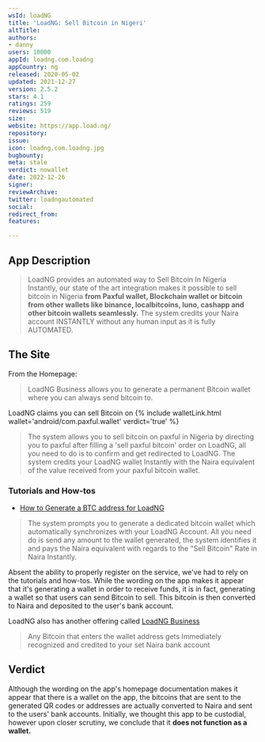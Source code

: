 ```yaml
---
wsId: loadNG
title: 'LoadNG: Sell Bitcoin in Nigeri'
altTitle: 
authors:
- danny
users: 10000
appId: loadng.com.loadng
appCountry: ng
released: 2020-05-02
updated: 2021-12-27
version: 2.5.2
stars: 4.1
ratings: 259
reviews: 519
size: 
website: https://app.load.ng/
repository: 
issue: 
icon: loadng.com.loadng.jpg
bugbounty: 
meta: stale
verdict: nowallet
date: 2022-12-26
signer: 
reviewArchive: 
twitter: loadngautomated
social: 
redirect_from: 
features: 

---
```


## App Description

> LoadNG provides an automated way to Sell Bitcoin In Nigeria Instantly, our state of the art integration makes it possible to sell bitcoin in Nigeria **from Paxful wallet, Blockchain wallet or bitcoin from other wallets like binance, localbitcoins, luno, cashapp and other bitcoin wallets seamlessly.** The system credits your Naira account INSTANTLY without any human input as it is fully AUTOMATED.

## The Site

From the Homepage:

> LoadNG Business allows you to generate a permanent Bitcoin wallet where you can always send bitcoin to.

LoadNG claims you can sell Bitcoin on {% include walletLink.html wallet='android/com.paxful.wallet' verdict='true' %}

> The system allows you to sell bitcoin on paxful in Nigeria by directing you to paxful after filling a 'sell paxful bitcoin' order on LoadNG, all you need to do is to confirm and get redirected to LoadNG. The system credits your LoadNG wallet Instantly with the Naira equivalent of the value received from your paxful bitcoin wallet.

### Tutorials and How-tos

- [How to Generate a BTC address for LoadNG](https://loadng.zendesk.com/hc/en-us/articles/360013987098-HOW-TO-GENERATE-LoadNG-UNIQUE-WALLET-ADDRESS)

> The system prompts you to generate a dedicated bitcoin wallet which automatically synchronizes with your LoadNG Account. All you need do is send any amount to the wallet generated, the system identifies it and pays the Naira equivalent with regards to the "Sell Bitcoin" Rate in Naira Instantly.

Absent the ability to properly register on the service, we've had to rely on the tutorials and how-tos. While the wording on the app makes it appear that it's generating a wallet in order to receive funds, it is in fact, generating a wallet so that users can send Bitcoin to sell. This bitcoin is then converted to Naira and deposited to the user's bank account.

LoadNG also has another offering called [LoadNG Business](https://loadng.zendesk.com/hc/en-us/articles/360014951537-Introducing-LoadNG-Business-You-Can-Now-Send-Bitcoin-To-One-Wallet-Everytime-Anytime-)

> Any Bitcoin that enters the wallet address gets Immediately recognized and credited to your set Naira bank account

## Verdict

Although the wording on the app's homepage documentation makes it appear that there is a wallet on the app, the bitcoins that are sent to the generated QR codes or addresses are actually converted to Naira and sent to the users' bank accounts. Initially, we thought this app to be custodial, however upon closer scrutiny, we conclude that it **does not function as a wallet.**
